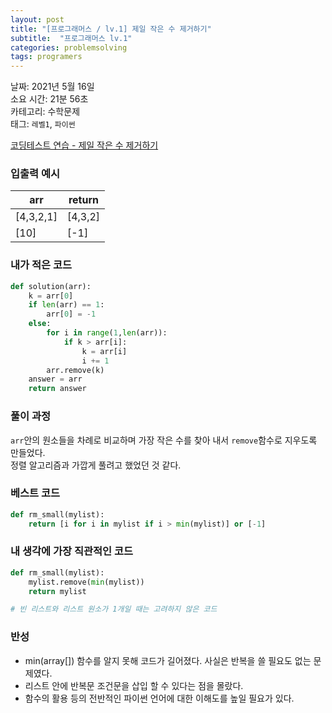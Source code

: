```yaml
---
layout: post
title: "[프로그래머스 / lv.1] 제일 작은 수 제거하기"
subtitle:  "프로그래머스 lv.1"
categories: problemsolving
tags: programers
---
```


날짜: 2021년 5월 16일  
소요 시간: 21분 56초  
카테고리: 수학문제  
태그: `레벨1`, `파이썬`  


[코딩테스트 연습 - 제일 작은 수 제거하기](https://programmers.co.kr/learn/courses/30/lessons/12935)

### 입출력 예시  

|arr|return|
|---|---|
|[4,3,2,1]|[4,3,2]|
|[10]|[-1]|  
  
  
### 내가 적은 코드

```python
def solution(arr):
    k = arr[0]
    if len(arr) == 1:
        arr[0] = -1
    else:
        for i in range(1,len(arr)):
            if k > arr[i]:
                k = arr[i]
                i += 1
        arr.remove(k)
    answer = arr
    return answer
```

### 풀이 과정  

`arr`안의 원소들을 차례로 비교하며 가장 작은 수를 찾아 내서 `remove`함수로 지우도록 만들었다.  
정렬 알고리즘과 가깝게 풀려고 했었던 것 같다.

### 베스트 코드

```python
def rm_small(mylist):
    return [i for i in mylist if i > min(mylist)] or [-1]
```  
  
### 내 생각에 가장 직관적인 코드

```python
def rm_small(mylist):
    mylist.remove(min(mylist))
    return mylist

# 빈 리스트와 리스트 원소가 1개일 때는 고려하지 않은 코드
```

### 반성

- min(array[]) 함수를 알지 못해 코드가 길어졌다. 사실은 반복을 쓸 필요도 없는 문제였다.
- 리스트 안에 반복문 조건문을 삽입 할 수 있다는 점을 몰랐다.
- 함수의 활용 등의 전반적인 파이썬 언어에 대한 이해도를 높일 필요가 있다.
  
  
